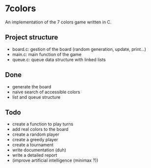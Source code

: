 # 7colors
An implementation of the 7 colors game written in C.

## Project structure
* board.c: gestion of the board (random generation, update, print...)
* main.c: main function of the game
* queue.c: queue data structure with linked lists

## Done
* generate the board
* naive search of accessible colors
* list and queue structure

## Todo
* create a function to play turns
* add real colors to the board
* create a random player
* create a greedy player
* create a tournament
* write documentation (duh)
* write a detailed report
* (improve artificial intelligence (minimax ?))
